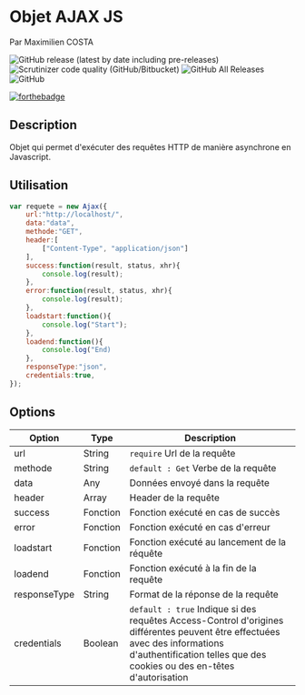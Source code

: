 # Objet AJAX JS

Par Maximilien COSTA

![GitHub release (latest by date including pre-releases)](https://img.shields.io/github/v/release/MCYnov/Ajax?include_prereleases&style=flat-square) ![Scrutinizer code quality (GitHub/Bitbucket)](https://img.shields.io/scrutinizer/quality/g/MCYnov/Ajax?style=flat-square) ![GitHub All Releases](https://img.shields.io/github/downloads/MCYnov/Ajax/total?style=flat-square) ![GitHub](https://img.shields.io/github/license/MCYnov/Ajax?style=flat-square)

[![forthebadge](https://forthebadge.com/images/badges/made-with-javascript.svg)](https://forthebadge.com)

## Description

Objet qui permet d'exécuter des requêtes HTTP de manière asynchrone en Javascript.

## Utilisation

```javascript
var requete = new Ajax({
	url:"http://localhost/",
	data:"data",
	methode:"GET",
	header:[
		["Content-Type", "application/json"]
	],
	success:function(result, status, xhr){
		console.log(result);
	},
	error:function(result, status, xhr){
		console.log(result);
	},
	loadstart:function(){
		console.log("Start");
	},
	loadend:function(){
		console.log("End)
	},
	responseType:"json",
	credentials:true,
});
```

## Options

Option  | Type | Description
------------- | ------------- | -------------
url | String | `require` Url de la requête
methode | String | `default : Get` Verbe de la requête
data | Any | Données envoyé dans la requête
header | Array | Header de la requête
success| Fonction | Fonction exécuté en cas de succès 
error | Fonction | Fonction exécuté en cas d'erreur
loadstart | Fonction | Fonction exécuté au lancement de la réquête
loadend | Fonction | Fonction exécuté à la fin de la requête
responseType | String | Format de la réponse de la requête
credentials | Boolean | `default : true` Indique si des requêtes Access-Control d'origines différentes peuvent être effectuées avec des informations d'authentification telles que des cookies ou des en-têtes d'autorisation
